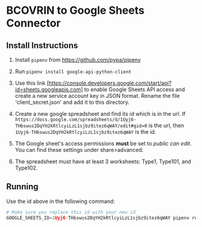 # BCOVRIN to Google Sheets Connector

## Install Instructions

1. Install `pipenv` from https://github.com/pypa/pipenv

2. Run `pipenv install google-api-python-client`

3. Use this link [https://console.developers.google.com/start/api?id=sheets.googleapis.com] to enable Google Sheets API access and create a new service account key in JSON format. Rename the file 'client_secret.json' and add it to this directory.

4. Create a new google spreadsheet and find its id which is in the url. If `https://docs.google.com/spreadsheets/d/1Uyj6-THbswus2DqYH2kRtlcyiLzL1sjbz9itez6qWAY/edit#gid=0` is the url, then `1Uyj6-THbswus2DqYH2kRtlcyiLzL1sjbz9itez6qWAY` is the id.

5. The Google sheet's access permissions **must** be set to *public can edit*. You can find these settings under share>advanced.

6. The spreadsheet must have at least 3 worksheets: Type1, Type101, and Type102.


## Running

Use the id above in the following command:


```python
# Make sure you replace this id with your new id
GOOGLE_SHEETS_ID=1Uyj6-THbswus2DqYH2kRtlcyiLzL1sjbz9itez6qWAY pipenv run python main.py
```
